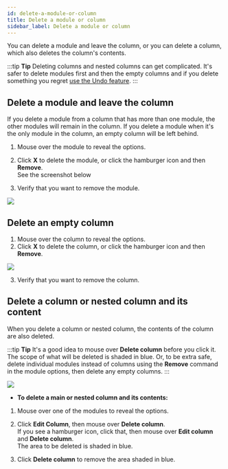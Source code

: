 ```yaml
---
id: delete-a-module-or-column
title: Delete a module or column
sidebar_label: Delete a module or column
---
```


You can delete a module and leave the column, or you can delete a column,
which also deletes the column's contents.

:::tip **Tip**
Deleting columns and nested columns can get complicated. It's safer to delete modules first and then the empty columns and if you delete something you regret [use the Undo feature](/beaver-builder/getting-started/bb-editor-basics/undo-redo.md).
:::

## Delete a module and leave the column

If you delete a module from a column that has more than one module, the other
modules will remain in the column. If you delete a module when it's the only
module in the column, an empty column will be left behind.

1. Mouse over the module to reveal the options.
2. Click  **X**  to delete the module, or click the hamburger icon and then  **Remove**.  
See the screenshot below

3. Verify that you want to remove the module.

![](/img/how-to-tips-delete-col-module-1.png)

## Delete an empty column

  1. Mouse over the column to reveal the options.
  2. Click **X** to delete the column, or click the hamburger icon and then **Remove**.

![](/img/how-to-tips-delete-col-module-2.png)

  3. Verify that you want to remove the column.

## Delete a column or nested column and its content

When you delete a column or nested column, the contents of the column are also
deleted.

:::tip **Tip**
It's a good idea to mouse over **Delete column** before you click
it. The scope of what will be deleted is shaded in blue. Or, to be extra safe,
delete individual modules instead of columns using the **Remove** command in
the module options, then delete any empty columns.
:::

![](/img/how-to-tips-delete-col-module-3.png)

  * **To delete a main or nested column and its contents:**

  1. Mouse over one of the modules to reveal the options.
  2. Click **Edit Column**, then mouse over **Delete column**.  
If you see a hamburger icon, click that, then mouse over  **Edit column**  and
**Delete column**.  
The area to be deleted is shaded in blue.

  3. Click **Delete column** to remove the area shaded in blue.
